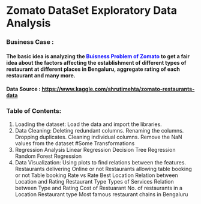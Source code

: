 # Zomato DataSet Exploratory Data Analysis 

### Business Case :
#### The basic idea is analyzing the <font color=blue>Buisness Problem of Zomato </font> to get a fair idea about the factors affecting the establishment of different types of restaurant at different places in Bengaluru, aggregate rating of each restaurant and many more.


#### Data Source : https://www.kaggle.com/shrutimehta/zomato-restaurants-data


### Table of Contents:
 1. Loading the dataset: Load the data and import the libraries.
 2. Data Cleaning:
      Deleting redundant columns.
      Renaming the columns.
      Dropping duplicates.
      Cleaning individual columns.
      Remove the NaN values from the dataset
      #Some Transformations
 3. Regression Analysis
      Linear Regression
      Decision Tree Regression
      Random Forest Regression
 4. Data Visualization: Using plots to find relations between the features.
      Restaurants delivering Online or not
      Restaurants allowing table booking or not
      Table booking Rate vs Rate
      Best Location
      Relation between Location and Rating
      Restaurant Type
      Types of Services
      Relation between Type and Rating
      Cost of Restuarant
      No. of restaurants in a Location
      Restaurant type
      Most famous restaurant chains in Bengaluru



